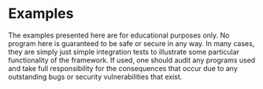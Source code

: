 # Examples

The examples presented here are for educational purposes only. No program
here is guaranteed to be safe or secure in any way. In many cases, they are
simply just simple integration tests to illustrate some particular functionality
of the framework. If used, one should audit any programs used and take full
responsibility for the consequences that occur due to any outstanding bugs
or security vulnerabilities that exist.
